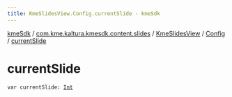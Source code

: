 ```yaml
---
title: KmeSlidesView.Config.currentSlide - kmeSdk
---
```


[kmeSdk](../../../index.html) / [com.kme.kaltura.kmesdk.content.slides](../../index.html) / [KmeSlidesView](../index.html) / [Config](index.html) / [currentSlide](./current-slide.html)

# currentSlide

`var currentSlide: `[`Int`](https://kotlinlang.org/api/latest/jvm/stdlib/kotlin/-int/index.html)